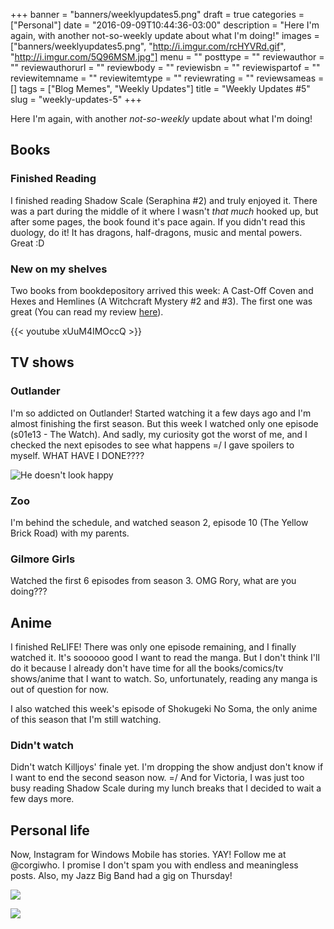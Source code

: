 +++
banner = "banners/weeklyupdates5.png"
draft = true
categories = ["Personal"]
date = "2016-09-09T10:44:36-03:00"
description = "Here I'm again, with another not-so-weekly update about what I'm doing!"
images = ["banners/weeklyupdates5.png", "http://i.imgur.com/rcHYVRd.gif", "http://i.imgur.com/5Q96MSM.jpg"]
menu = ""
posttype = ""
reviewauthor = ""
reviewauthorurl = ""
reviewbody = ""
reviewisbn = ""
reviewispartof = ""
reviewitemname = ""
reviewitemtype = ""
reviewrating = ""
reviewsameas = []
tags = ["Blog Memes", "Weekly Updates"]
title = "Weekly Updates #5"
slug = "weekly-updates-5"
+++

Here I'm again, with another _not-so-weekly_ update about what I'm doing!

<!--more-->

## Books

### Finished Reading

I finished reading Shadow Scale (Seraphina #2) and truly enjoyed it. There was a part during the middle of it where 
I wasn't _that much_ hooked up, but after some pages, the book found it's pace again. 
If you didn't read this duology, do it! It has dragons, half-dragons, music and mental powers. Great :D

### New on my shelves

Two books from bookdepository arrived this week: A Cast-Off Coven and Hexes and Hemlines (A Witchcraft Mystery #2 and #3). 
The first one was great (You can read my review [here](http://www.generalfalcon.com/2015/07/book-review-secondhand-spirits-by.html)). 

{{< youtube xUuM4IMOccQ >}}

## TV shows

### Outlander

I'm so addicted on Outlander! Started watching it a few days ago and I'm almost finishing the first season. 
But this week I watched only one episode (s01e13 - The Watch). And sadly, my curiosity got the worst of me, and I checked the next 
episodes to see what happens =/ I gave spoilers to myself. WHAT HAVE I DONE????

![He doesn't look happy](http://i.imgur.com/rcHYVRd.gif)

### Zoo

I'm behind the schedule, and watched season 2, episode 10 (The Yellow Brick Road) with my parents.

### Gilmore Girls

Watched the first 6 episodes from season 3. OMG Rory, what are you doing???


## Anime

I finished ReLIFE! There was only one episode remaining, and I finally watched it. It's soooooo good I want to read the manga. 
But I don't think I'll do it because I already don't have time for all the books/comics/tv shows/anime that I want to watch. 
So, unfortunately, reading any manga is out of question for now.

I also watched this week's episode of Shokugeki No Soma, the only anime of this season that I'm still watching.

### Didn't watch 

Didn't watch Killjoys' finale yet. I'm dropping the show andjust don't know if I want to end the second season now. =/
And for Victoria, I was just too busy reading Shadow Scale during my lunch breaks that I decided to wait a few days more.

## Personal life

Now, Instagram for Windows Mobile has stories. YAY! Follow me at @corgiwho. I promise I don't spam you with endless and 
meaningless posts. Also, my Jazz Big Band had a gig on Thursday!

![](http://i.imgur.com/BKsRgbK.jpg)

![](http://i.imgur.com/NtT9MHE.jpg)
